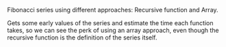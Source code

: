 Fibonacci series using different approaches: Recursive function and Array.

Gets some early values of the series and estimate the time each function takes, so we can see the perk of using an array approach, even though the recursive function is the definition of the series itself. 
